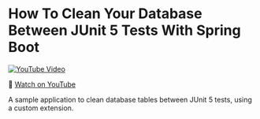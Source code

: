 # How To Clean Your Database Between JUnit 5 Tests With Spring Boot

[![YouTube Video](https://img.youtube.com/vi/lfHG9qnSvpQ/0.jpg)](https://youtu.be/OVLOuRnnQsw)

🍿 [Watch on YouTube](https://youtu.be/lfHG9qnSvpQ)

A sample application to clean database tables between JUnit 5 tests, using a custom extension.
